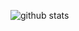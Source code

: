 ![github stats](https://github-readme-stats.vercel.app/api?username=stiefanek&theme=radical&show_icons=true&hide_border=true)
